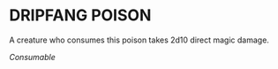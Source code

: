 # DRIPFANG POISON

A creature who consumes this poison takes 2d10 direct magic damage.

*Consumable*